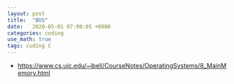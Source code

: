 ```yaml
---
layout: post
title:  "BUS"
date:   2020-05-01 07:00:05 +0800
categories: coding
use_math: true
tags: coding C
---
```


* <a href="https://www.cs.uic.edu/~jbell/CourseNotes/OperatingSystems/13_IOSystems.html" target="_blank">https://www.cs.uic.edu/~jbell/CourseNotes/OperatingSystems/8_MainMemory.html</a>